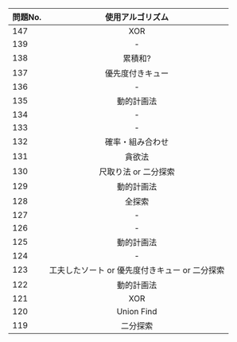 |問題No.|使用アルゴリズム|
|---|:---:|
|147|XOR|
|139|-|
|138|累積和?|
|137|優先度付きキュー|
|136|-|
|135|動的計画法|
|134|-|
|133|-|
|132|確率・組み合わせ|
|131|貪欲法|
|130|尺取り法 or 二分探索|
|129|動的計画法|
|128|全探索|
|127|-|
|126|-|
|125|動的計画法|
|124|-|
|123|工夫したソート or 優先度付きキュー or 二分探索|
|122|動的計画法|
|121|XOR|
|120|Union Find|
|119|二分探索|
